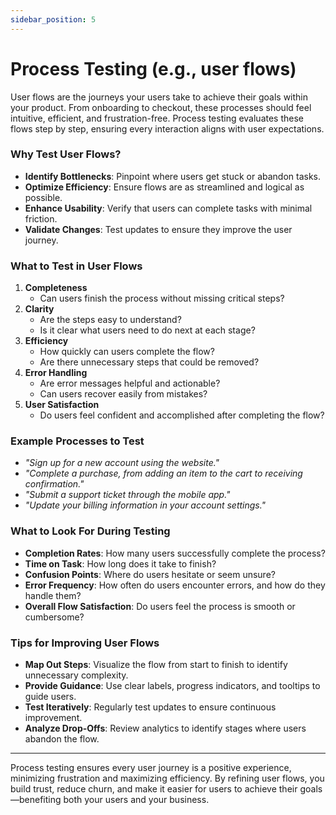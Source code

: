 ```yaml
---
sidebar_position: 5
---
```


# Process Testing (e.g., user flows)

User flows are the journeys your users take to achieve their goals within your product. From onboarding to checkout, these processes should feel intuitive, efficient, and frustration-free. Process testing evaluates these flows step by step, ensuring every interaction aligns with user expectations.

### Why Test User Flows?
- **Identify Bottlenecks**: Pinpoint where users get stuck or abandon tasks.
- **Optimize Efficiency**: Ensure flows are as streamlined and logical as possible.
- **Enhance Usability**: Verify that users can complete tasks with minimal friction.
- **Validate Changes**: Test updates to ensure they improve the user journey.

### What to Test in User Flows
1. **Completeness**
      * Can users finish the process without missing critical steps?
2. **Clarity**
      * Are the steps easy to understand?
      * Is it clear what users need to do next at each stage?
3. **Efficiency** 
      * How quickly can users complete the flow?
      * Are there unnecessary steps that could be removed?
4. **Error Handling**
      * Are error messages helpful and actionable?
      * Can users recover easily from mistakes?
5. **User Satisfaction** 
      * Do users feel confident and accomplished after completing the flow?

### Example Processes to Test
- *"Sign up for a new account using the website."*
- *"Complete a purchase, from adding an item to the cart to receiving confirmation."*
- *"Submit a support ticket through the mobile app."*
- *"Update your billing information in your account settings."*

### What to Look For During Testing
- **Completion Rates**: How many users successfully complete the process?
- **Time on Task**: How long does it take to finish?
- **Confusion Points**: Where do users hesitate or seem unsure?
- **Error Frequency**: How often do users encounter errors, and how do they handle them?
- **Overall Flow Satisfaction**: Do users feel the process is smooth or cumbersome?

### Tips for Improving User Flows
- **Map Out Steps**: Visualize the flow from start to finish to identify unnecessary complexity.
- **Provide Guidance**: Use clear labels, progress indicators, and tooltips to guide users.
- **Test Iteratively**: Regularly test updates to ensure continuous improvement.
- **Analyze Drop-Offs**: Review analytics to identify stages where users abandon the flow.

---
Process testing ensures every user journey is a positive experience, minimizing frustration and maximizing efficiency. By refining user flows, you build trust, reduce churn, and make it easier for users to achieve their goals—benefiting both your users and your business.